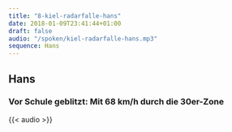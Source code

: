 ```yaml
---
title: "8-kiel-radarfalle-hans"
date: 2018-01-09T23:41:44+01:00
draft: false
audio: "/spoken/kiel-radarfalle-hans.mp3"
sequence: Hans
---
```


## Hans
### Vor Schule geblitzt: Mit 68 km/h durch die 30er-Zone




{{< audio >}}




